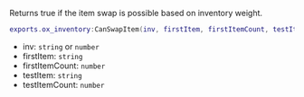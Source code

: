 Returns true if the item swap is possible based on inventory weight.

```lua
exports.ox_inventory:CanSwapItem(inv, firstItem, firstItemCount, testItem, testItemCount)
```

* inv: `string` or `number`
* firstItem: `string`
* firstItemCount: `number`
* testItem: `string`
* testItemCount: `number`

